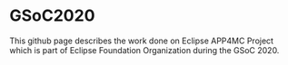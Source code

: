 # GSoC2020
This github page describes the work done on Eclipse APP4MC Project which is part of Eclipse Foundation Organization during the GSoC 2020.

